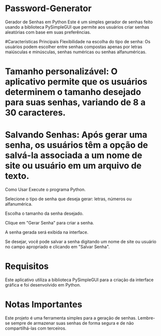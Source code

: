 # Password-Generator

Gerador de Senhas em Python
Este é um simples gerador de senhas feito usando a biblioteca PySimpleGUI que permite aos usuários criar senhas aleatórias com base em suas preferências.

#Características Principais
Flexibilidade na escolha do tipo de senha: Os usuários podem escolher entre senhas compostas apenas por letras maiúsculas e minúsculas, senhas numéricas ou senhas alfanuméricas.

# Tamanho personalizável: O aplicativo permite que os usuários determinem o tamanho desejado para suas senhas, variando de 8 a 30 caracteres.

# Salvando Senhas: Após gerar uma senha, os usuários têm a opção de salvá-la associada a um nome de site ou usuário em um arquivo de texto.

Como Usar
Execute o programa Python.

Selecione o tipo de senha que deseja gerar: letras, números ou alfanumérica.

Escolha o tamanho da senha desejado.

Clique em "Gerar Senha" para criar a senha.

A senha gerada será exibida na interface.

Se desejar, você pode salvar a senha digitando um nome de site ou usuário no campo apropriado e clicando em "Salvar Senha".

# Requisitos
Este aplicativo utiliza a biblioteca PySimpleGUI para a criação da interface gráfica e foi desenvolvido em Python.

# Notas Importantes
Este projeto é uma ferramenta simples para a geração de senhas. Lembre-se sempre de armazenar suas senhas de forma segura e de não compartilhá-las com terceiros.
